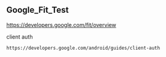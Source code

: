 ## Google_Fit_Test

https://developers.google.com/fit/overview

client auth

	https://developers.google.com/android/guides/client-auth
